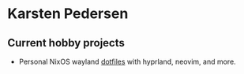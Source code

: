 # Karsten Pedersen

## Current hobby projects
- Personal NixOS wayland [dotfiles](https://github.com/karstenpedersen/dotfiles) with hyprland, neovim, and more.
